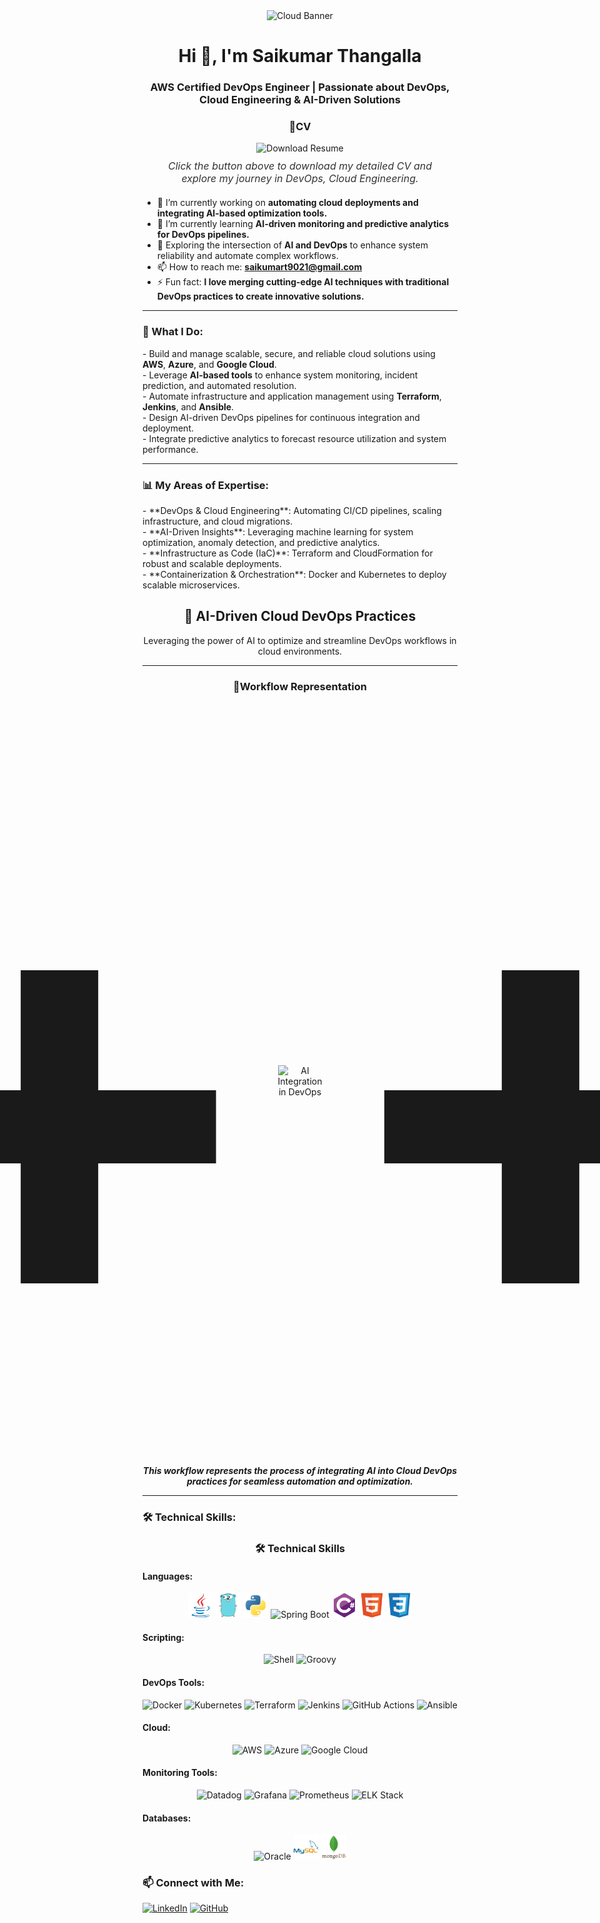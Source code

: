 <div align="center">
  <img src="https://github.com/S566629/Saikumar/blob/main/1_reRpiezl3EnhtteqjoGSLw.gif" alt="Cloud Banner" width="70%"/>
</div>

<h1 align="center">Hi 👋, I'm Saikumar Thangalla</h1>
<h3 align="center">AWS Certified DevOps Engineer | Passionate about DevOps, Cloud Engineering & AI-Driven Solutions</h3>

<div align="center" style="margin: 20px;">
  <h3>📄CV</h3>
  <a href="https://github.com/S566629/S566629/raw/main/saikumar.pdf" target="_blank" style="text-decoration: none;">
    <img src="https://img.shields.io/badge/Resume-Download-blue?style=for-the-badge" alt="Download Resume">
  </a>
  <p style="font-size: 16px; color: #333; margin-top: 10px; font-style: italic;">
    Click the button above to download my detailed CV and explore my journey in DevOps, Cloud Engineering.
  </p>
</div>


- 🔭 I’m currently working on **automating cloud deployments and integrating AI-based optimization tools.**
- 🌱 I’m currently learning **AI-driven monitoring and predictive analytics for DevOps pipelines.**
- 🤖 Exploring the intersection of **AI and DevOps** to enhance system reliability and automate complex workflows.
- 📫 How to reach me: **saikumart9021@gmail.com**
- ⚡ Fun fact: **I love merging cutting-edge AI techniques with traditional DevOps practices to create innovative solutions.**

---

<h3 align="left">🌟 What I Do:</h3>
<p>
  - Build and manage scalable, secure, and reliable cloud solutions using <strong>AWS</strong>, <strong>Azure</strong>, and <strong>Google Cloud</strong>.<br>
  - Leverage <strong>AI-based tools</strong> to enhance system monitoring, incident prediction, and automated resolution.<br>
  - Automate infrastructure and application management using <strong>Terraform</strong>, <strong>Jenkins</strong>, and <strong>Ansible</strong>.<br>
  - Design AI-driven DevOps pipelines for continuous integration and deployment.<br>
  - Integrate predictive analytics to forecast resource utilization and system performance.
</p>

---

<h3 align="left">📊 My Areas of Expertise:</h3>
<p>
  - **DevOps & Cloud Engineering**: Automating CI/CD pipelines, scaling infrastructure, and cloud migrations.<br>
  - **AI-Driven Insights**: Leveraging machine learning for system optimization, anomaly detection, and predictive analytics.<br>
  - **Infrastructure as Code (IaC)**: Terraform and CloudFormation for robust and scalable deployments.<br>
  - **Containerization & Orchestration**: Docker and Kubernetes to deploy scalable microservices.<br>
</p>

  <div align="center">
  <h2>🌟 AI-Driven Cloud DevOps Practices</h2>
  <p>Leveraging the power of AI to optimize and streamline DevOps workflows in cloud environments.</p>

  ------
  <div>
    <h3>🚀Workflow Representation</h3>
    <div style="display: flex; justify-content: center; align-items: center; gap: 10px;">
      <img src="https://github.com/S566629/Saikumar/blob/main/212749447-bfb7e725-6987-49d9-ae85-2015e3e7cc41.gif" alt="DevOps Workflow Step 1" width="30%" title="Step 1: Continuous Integration"/>
      <span style="font-size: 1000px; font-weight: bold;">+</span>
      <img src="https://github.com/S566629/Saikumar/blob/main/images%20(2).jpeg" alt="AI Integration in DevOps" width="30%" title="Step 2: AI Integration"/>
      <span style="font-size: 1000px; font-weight: bold;">+</span>
      <img src="https://github.com/S566629/Saikumar/blob/main/1_XEAvoDtCj_5Qlm-KhwyuPw.gif" alt="DevOps Workflow Step 2" width="30%" title="Step 3: Continuous Deployment"/>
    </div>
    <p style="font-style: italic; font-weight: bold; margin-top: 10px;">This workflow represents the process of integrating AI into Cloud DevOps practices for seamless automation and optimization.</p>
  </div>
</div>


---

<h3 align="left">🛠️ Technical Skills:</h3>

<h3 align="center">🛠️ Technical Skills</h3>

<!-- Languages -->
<h4 align="left">Languages:</h4>
<p align="center">
  <img src="https://raw.githubusercontent.com/devicons/devicon/master/icons/java/java-original.svg" alt="Java" width="40" height="40" title="Java"/> 
  <img src="https://raw.githubusercontent.com/devicons/devicon/master/icons/go/go-original.svg" alt="Golang" width="40" height="40" title="Golang"/> 
  <img src="https://raw.githubusercontent.com/devicons/devicon/master/icons/python/python-original.svg" alt="Python" width="40" height="40" title="Python"/> 
  <img src="https://www.vectorlogo.zone/logos/springio/springio-icon.svg" alt="Spring Boot" width="40" height="40" title="Spring Boot"/> 
  <img src="https://raw.githubusercontent.com/devicons/devicon/master/icons/csharp/csharp-original.svg" alt="C#" width="40" height="40" title="C#"/> 
  <img src="https://raw.githubusercontent.com/devicons/devicon/master/icons/html5/html5-original.svg" alt="HTML" width="40" height="40" title="HTML"/> 
  <img src="https://raw.githubusercontent.com/devicons/devicon/master/icons/css3/css3-original.svg" alt="CSS" width="40" height="40" title="CSS"/>
</p>

<!-- Scripting -->
<h4 align="left">Scripting:</h4>
<p align="center">
  <img src="https://www.vectorlogo.zone/logos/gnu_bash/gnu_bash-icon.svg" alt="Shell" width="40" height="40" title="Shell Scripting"/> 
  <img src="https://upload.wikimedia.org/wikipedia/commons/3/36/Groovy-logo.svg" alt="Groovy" width="40" height="40" title="Groovy"/>
</p>

<!-- DevOps Tools -->
<h4 align="left">DevOps Tools:</h4>
<p align="center">
  <img src="https://www.vectorlogo.zone/logos/docker/docker-icon.svg" alt="Docker" width="40" height="40" title="Docker"/> 
  <img src="https://www.vectorlogo.zone/logos/kubernetes/kubernetes-icon.svg" alt="Kubernetes" width="40" height="40" title="Kubernetes"/> 
  <img src="https://www.vectorlogo.zone/logos/terraformio/terraformio-icon.svg" alt="Terraform" width="40" height="40" title="Terraform"/> 
  <img src="https://www.vectorlogo.zone/logos/jenkins/jenkins-icon.svg" alt="Jenkins" width="40" height="40" title="Jenkins"/> 
  <img src="https://www.vectorlogo.zone/logos/github/github-icon.svg" alt="GitHub Actions" width="40" height="40" title="GitHub Actions"/> 
  <img src="https://www.vectorlogo.zone/logos/ansible/ansible-icon.svg" alt="Ansible" width="40" height="40" title="Ansible"/>
</p>

<!-- Cloud -->
<h4 align="left">Cloud:</h4>
<p align="center">
  <img src="https://www.vectorlogo.zone/logos/amazon_aws/amazon_aws-icon.svg" alt="AWS" width="40" height="40" title="Amazon Web Services (AWS)"/> 
  <img src="https://www.vectorlogo.zone/logos/microsoft_azure/microsoft_azure-icon.svg" alt="Azure" width="40" height="40" title="Microsoft Azure"/> 
  <img src="https://www.vectorlogo.zone/logos/google_cloud/google_cloud-icon.svg" alt="Google Cloud" width="40" height="40" title="Google Cloud"/>
</p>

<!-- Monitoring Tools -->
<h4 align="left">Monitoring Tools:</h4>
<p align="center">
  <img src="https://www.vectorlogo.zone/logos/datadoghq/datadoghq-icon.svg" alt="Datadog" width="40" height="40" title="Datadog"/> 
  <img src="https://www.vectorlogo.zone/logos/grafana/grafana-icon.svg" alt="Grafana" width="40" height="40" title="Grafana"/> 
  <img src="https://www.vectorlogo.zone/logos/prometheusio/prometheusio-icon.svg" alt="Prometheus" width="40" height="40" title="Prometheus"/> 
  <img src="https://www.vectorlogo.zone/logos/elastic/elastic-icon.svg" alt="ELK Stack" width="40" height="40" title="ELK Stack"/>
</p>

<!-- Databases -->
<h4 align="left">Databases:</h4>
<p align="center">
  <img src="https://www.vectorlogo.zone/logos/oracle/oracle-icon.svg" alt="Oracle" width="40" height="40" title="Oracle Database"/> 
  <img src="https://raw.githubusercontent.com/devicons/devicon/master/icons/mysql/mysql-original-wordmark.svg" alt="MySQL" width="40" height="40" title="MySQL"/> 
  <img src="https://raw.githubusercontent.com/devicons/devicon/master/icons/mongodb/mongodb-original-wordmark.svg" alt="MongoDB" width="40" height="40" title="MongoDB"/>
</p>



<h3 align="left">📫 Connect with Me:</h3>
<p align="left">
  <a href="https://linkedin.com/in/saikumarthangalla/" target="blank"><img src="https://img.shields.io/badge/LinkedIn-blue?style=for-the-badge&logo=linkedin" alt="LinkedIn"></a>
  <a href="https://github.com/S566629" target="blank"><img src="https://img.shields.io/badge/GitHub-black?style=for-the-badge&logo=github" alt="GitHub"></a>
</p>
